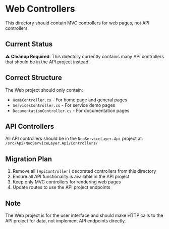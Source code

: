 # Web Controllers

This directory should contain MVC controllers for web pages, not API controllers.

## Current Status

⚠️ **Cleanup Required**: This directory currently contains many API controllers that should be in the API project instead.

## Correct Structure

The Web project should only contain:
- `HomeController.cs` - For home page and general pages
- `ServicesController.cs` - For service demo pages
- `DocumentationController.cs` - For documentation pages

## API Controllers

All API controllers should be in the `NeoServiceLayer.Api` project at:
`/src/Api/NeoServiceLayer.Api/Controllers/`

## Migration Plan

1. Remove all `[ApiController]` decorated controllers from this directory
2. Ensure all API functionality is available in the API project
3. Keep only MVC controllers for rendering web pages
4. Update routes to use the API project endpoints

## Note

The Web project is for the user interface and should make HTTP calls to the API project for data, not implement API endpoints directly.